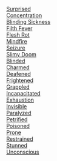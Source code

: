 ﻿[Surprised](../5econtent/conditions/surprised)<br>[Concentration](../5econtent/conditions/concentration)<br>[Blinding Sickness](../5econtent/conditions/blindingsickness)<br>[Filth Fever](../5econtent/conditions/filthfever)<br>[Flesh Rot](../5econtent/conditions/fleshrot)<br>[Mindfire](../5econtent/conditions/mindfire)<br>[Seizure](../5econtent/conditions/seizure)<br>[Slimy Doom](../5econtent/conditions/slimydoom)<br>[Blinded](../5econtent/conditions/blinded)<br>[Charmed](../5econtent/conditions/charmed)<br>[Deafened](../5econtent/conditions/deafened)<br>[Frightened](../5econtent/conditions/frightened)<br>[Grappled](../5econtent/conditions/grappled)<br>[Incapacitated](../5econtent/conditions/incapacitated)<br>[Exhaustion](../5econtent/conditions/exhaustion)<br>[Invisible](../5econtent/conditions/invisible)<br>[Paralyzed](../5econtent/conditions/paralyzed)<br>[Petrified](../5econtent/conditions/petrified)<br>[Poisoned](../5econtent/conditions/poisoned)<br>[Prone](../5econtent/conditions/prone)<br>[Restrained](../5econtent/conditions/restrained)<br>[Stunned](../5econtent/conditions/stunned)<br>[Unconscious](../5econtent/conditions/unconscious)<br>